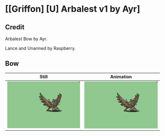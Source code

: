 # [\[Griffon\] \[U\] Arbalest v1 by Ayr]

## Credit

Arbalest Bow by Ayr.

Lance and Unarmed by Raspberry.
	
## Bow

| Still | Animation |
| :---: | :-------: |
| ![Bow still](./Bow_000.png) | ![Bow animation](./Bow.gif) |
